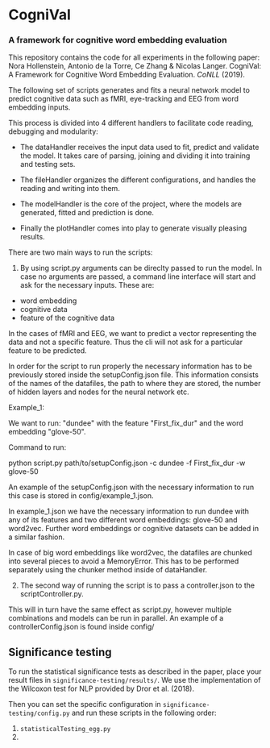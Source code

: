 # CogniVal
### A framework for cognitive word embedding evaluation

This repository contains the code for all experiments in the following paper:  
Nora Hollenstein, Antonio de la Torre, Ce Zhang & Nicolas Langer. CogniVal: A Framework for Cognitive Word Embedding Evaluation. _CoNLL_ (2019).

The following set of scripts generates and fits a neural network model to predict cognitive data such as fMRI, eye-tracking 
and EEG from word embedding inputs.

This process is divided into 4 different handlers to facilitate code reading, debugging and modularity:

- The dataHandler receives the input data used to fit, predict and validate the model. It takes care of parsing, joining and dividing it into training and
testing sets. 

- The fileHandler organizes the different configurations, and handles the reading and writing into them. 

- The modelHandler is the core of the project, where the models are generated, fitted and prediction is done.

- Finally the plotHandler comes into play to generate visually pleasing results.


There are two main ways to run the scripts:

1. By using script.py arguments can be direclty passed to run the model.
 In case no arguments are passed, a command line interface will start and ask for the necessary inputs. These are:
- word embedding
- cognitive data
- feature of the cognitive data

In the cases of fMRI and EEG, we want to predict a vector representing the data and not a specific feature. Thus the cli will 
not ask for a particular feature to be predicted.    

In order for the script to run properly the necessary information has to be previously stored inside the setupConfig.json 
file. This information consists of the names of the datafiles, the path to where they are stored, the number of hidden layers and nodes for the neural network
etc.

Example_1:

We want to run: "dundee" with the feature "First_fix_dur" and the word embedding "glove-50".

Command to run:

python script.py path/to/setupConfig.json -c dundee  -f First_fix_dur  -w glove-50

An example of the setupConfig.json with the necessary information to run this case is stored in config/example_1.json.

In example_1.json we have the necessary information to run dundee with any of its features and two different word embeddings: glove-50 and word2vec. Further word embeddings 
or cognitive datasets can be added in a similar fashion. 

In case of big word embeddings like word2vec, the datafiles are chunked into several pieces to avoid a MemoryError. This has 
to be performed separately using the chunker method inside of dataHandler.

2. The second way of running the script is to pass a controller.json to the scriptController.py.

This will in turn have the same effect as script.py, however multiple combinations and models can be run in parallel. An example of
a controllerConfig.json is found inside config/


## Significance testing

To run the statistical significance tests as described in the paper, place your result files in `significance-testing/results/`.
We use the implementation of the Wilcoxon test for NLP provided by Dror et al. (2018).

Then you can set the specific configuration in `significance-testing/config.py` and run these scripts in the following order:
1. `statisticalTesting_egg.py`
2.

